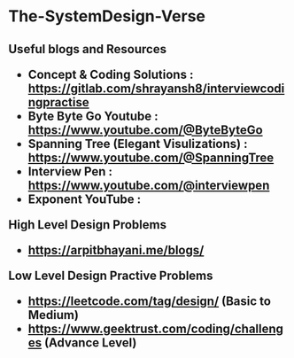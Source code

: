 # The-SystemDesign-Verse

<h2> Useful blogs and Resources

* Concept & Coding Solutions : https://gitlab.com/shrayansh8/interviewcodingpractise
* Byte Byte Go Youtube : https://www.youtube.com/@ByteByteGo
* Spanning Tree (Elegant Visulizations) : https://www.youtube.com/@SpanningTree
* Interview Pen : https://www.youtube.com/@interviewpen
* Exponent YouTube : 

High Level Design Problems

* https://arpitbhayani.me/blogs/

Low Level Design Practive Problems

* https://leetcode.com/tag/design/ (Basic to Medium)
* https://www.geektrust.com/coding/challenges  (Advance Level)


